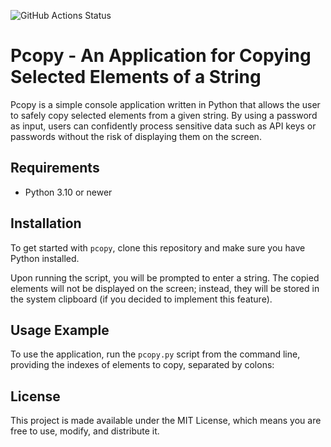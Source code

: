 ![GitHub Actions Status](https://github.com/rydzewski-tomasz/pcopy/actions/workflows/tests.yml/badge.svg)

# Pcopy - An Application for Copying Selected Elements of a String

Pcopy is a simple console application written in Python that allows the user to safely copy selected elements from a given string. By using a password as input, users can confidently process sensitive data such as API keys or passwords without the risk of displaying them on the screen.

## Requirements

- Python 3.10 or newer

## Installation

To get started with `pcopy`, clone this repository and make sure you have Python installed.

Upon running the script, you will be prompted to enter a string. The copied elements will not be displayed on the screen; instead, they will be stored in the system clipboard (if you decided to implement this feature).

## Usage Example

To use the application, run the `pcopy.py` script from the command line, providing the indexes of elements to copy, separated by colons:

## License

This project is made available under the MIT License, which means you are free to use, modify, and distribute it.